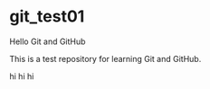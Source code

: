 # git_test01

Hello Git and GitHub

This is a test repository for learning Git and GitHub.

hi hi hi

```

```
